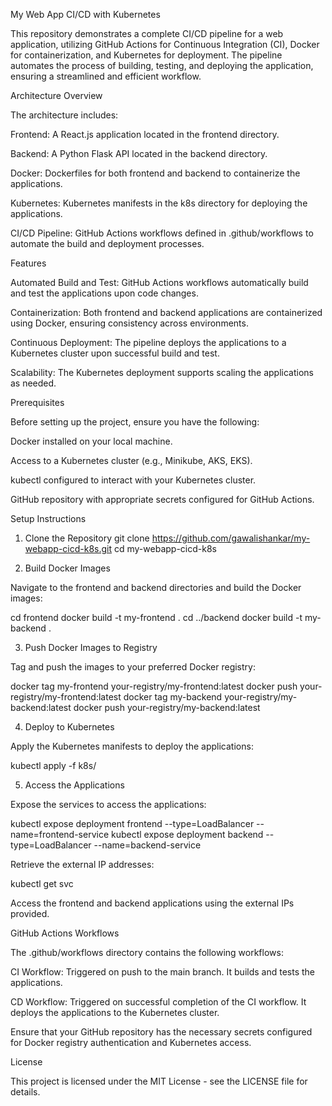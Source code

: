 My Web App CI/CD with Kubernetes

This repository demonstrates a complete CI/CD pipeline for a web application, utilizing GitHub Actions for Continuous Integration (CI), Docker for containerization, and Kubernetes for deployment. The pipeline automates the process of building, testing, and deploying the application, ensuring a streamlined and efficient workflow.

Architecture Overview

The architecture includes:

Frontend: A React.js application located in the frontend directory.

Backend: A Python Flask API located in the backend directory.

Docker: Dockerfiles for both frontend and backend to containerize the applications.

Kubernetes: Kubernetes manifests in the k8s directory for deploying the applications.

CI/CD Pipeline: GitHub Actions workflows defined in .github/workflows to automate the build and deployment processes.

Features

Automated Build and Test: GitHub Actions workflows automatically build and test the applications upon code changes.

Containerization: Both frontend and backend applications are containerized using Docker, ensuring consistency across environments.

Continuous Deployment: The pipeline deploys the applications to a Kubernetes cluster upon successful build and test.

Scalability: The Kubernetes deployment supports scaling the applications as needed.

Prerequisites

Before setting up the project, ensure you have the following:

Docker installed on your local machine.

Access to a Kubernetes cluster (e.g., Minikube, AKS, EKS).

kubectl configured to interact with your Kubernetes cluster.

GitHub repository with appropriate secrets configured for GitHub Actions.

Setup Instructions
1. Clone the Repository
git clone https://github.com/gawalishankar/my-webapp-cicd-k8s.git
cd my-webapp-cicd-k8s

2. Build Docker Images

Navigate to the frontend and backend directories and build the Docker images:

cd frontend
docker build -t my-frontend .
cd ../backend
docker build -t my-backend .

3. Push Docker Images to Registry

Tag and push the images to your preferred Docker registry:

docker tag my-frontend your-registry/my-frontend:latest
docker push your-registry/my-frontend:latest
docker tag my-backend your-registry/my-backend:latest
docker push your-registry/my-backend:latest

4. Deploy to Kubernetes

Apply the Kubernetes manifests to deploy the applications:

kubectl apply -f k8s/

5. Access the Applications

Expose the services to access the applications:

kubectl expose deployment frontend --type=LoadBalancer --name=frontend-service
kubectl expose deployment backend --type=LoadBalancer --name=backend-service


Retrieve the external IP addresses:

kubectl get svc


Access the frontend and backend applications using the external IPs provided.

GitHub Actions Workflows

The .github/workflows directory contains the following workflows:

CI Workflow: Triggered on push to the main branch. It builds and tests the applications.

CD Workflow: Triggered on successful completion of the CI workflow. It deploys the applications to the Kubernetes cluster.

Ensure that your GitHub repository has the necessary secrets configured for Docker registry authentication and Kubernetes access.

License

This project is licensed under the MIT License - see the LICENSE
 file for details.
